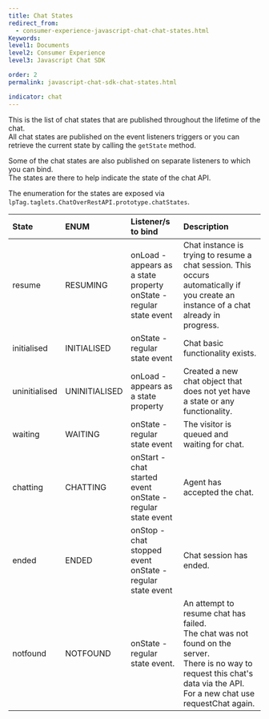 ```yaml
---
title: Chat States
redirect_from:
  - consumer-experience-javascript-chat-chat-states.html
Keywords:
level1: Documents
level2: Consumer Experience
level3: Javascript Chat SDK

order: 2
permalink: javascript-chat-sdk-chat-states.html

indicator: chat
---
```


This is the list of chat states that are published throughout the lifetime of the chat.  
All chat states are published on the event listeners triggers or you can retrieve the current state by calling the `getState` method. 

Some of the chat states are also published on separate listeners to which you can bind.  
The states are there to help indicate the state of the chat API.  
 
The enumeration for the states are exposed via `lpTag.taglets.ChatOverRestAPI.prototype.chatStates`.

| State	| ENUM	| Listener/s to bind	| Description |
| :--- | :--- | :--- | :--- |
| resume	| RESUMING	| onLoad - appears as a state property <br> onState - regular state event	| Chat instance is trying to resume a chat session. This occurs automatically if you create an instance of a chat already in progress. |
| initialised |	INITIALISED |	onState - regular state event	| Chat basic functionality exists. |
| uninitialised	| UNINITIALISED	| onLoad - appears as a state property |	Created a new chat object that does not yet have a state or any functionality. |
| waiting |	WAITING	| onState - regular state event	| The visitor is queued and waiting for chat. |
| chatting	| CHATTING	| onStart - chat started event <br> onState - regular state event | Agent has accepted the chat. |
| ended	| ENDED | onStop - chat stopped event <br> onState - regular state event | Chat session has ended. |
| notfound	| NOTFOUND	| onState - regular state event.| An attempt to resume chat has failed. <br> The chat was not found on the server. <br> There is no way to request this chat's data via the API. <br> For a new chat use requestChat again. |


